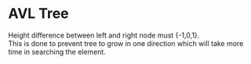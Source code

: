 # AVL Tree 

Height difference between left and right node must {-1,0,1}.
<br>
This is done to prevent tree to grow in one direction which will take more time in searching the element.